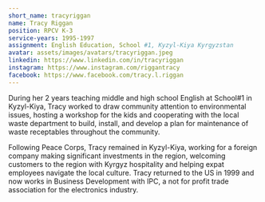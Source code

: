 ```yaml
---
short_name: tracyriggan
name: Tracy Riggan
position: RPCV K-3
service-years: 1995-1997
assignment: English Education, School #1, Kyzyl-Kiya Kyrgyzstan
avatar: assets/images/avatars/tracyriggan.jpeg
linkedin: https://www.linkedin.com/in/tracyriggan
instagram: https://www.instagram.com/riggantracy
facebook: https://www.facebook.com/tracy.l.riggan
---
```

During her 2 years teaching middle and high school English at School#1 in Kyzyl-Kiya, Tracy worked to draw community attention to environmental issues, hosting a workshop for the kids and cooperating with the local waste department to build, install, and develop a plan for maintenance of waste receptables throughout the community. 

Following Peace Corps, Tracy remained in Kyzyl-Kiya, working for a foreign company making significant investments in the region, welcoming customers to the region with Kyrgyz hospitality and helping expat employees navigate the local culture. Tracy returned to the US in 1999 and now works in Business Development with IPC, a not for profit trade association for the electronics industry.